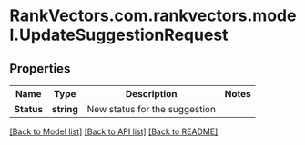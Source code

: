 # RankVectors.com.rankvectors.model.UpdateSuggestionRequest

## Properties

Name | Type | Description | Notes
------------ | ------------- | ------------- | -------------
**Status** | **string** | New status for the suggestion | 

[[Back to Model list]](../../README.md#documentation-for-models) [[Back to API list]](../../README.md#documentation-for-api-endpoints) [[Back to README]](../../README.md)

